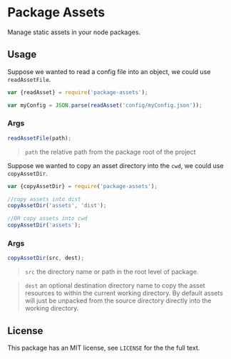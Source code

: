 # Package Assets

Manage static assets in your node packages. 

## Usage
Suppose we wanted to read a config file into an object, we could use `readAssetFile`.

```js
var {readAsset} = require('package-assets');

var myConfig = JSON.parse(readAsset('config/myConfig.json'));  
```

### Args
```js
readAssetFile(path);
```

>`path` the relative path from the package root of the project

Suppose we wanted to copy an asset directory into the `cwd`, we could use `copyAssetDir`.


```js
var {copyAssetDir} = require('package-assets');

//copy assets into dist
copyAssetDir('assets', 'dist');

//OR copy assets into cwd
copyAssetDir('assets');
```

### Args
```js
copyAssetDir(src, dest);
```

>`src` the directory name or path in the root level of package.

>`dest` an optional destination directory name to copy the asset resources to within the current working directory. By default assets will just be unpacked from the source directory directly into the working directory.


## License

This package has an MIT license, see `LICENSE` for the the full text.
